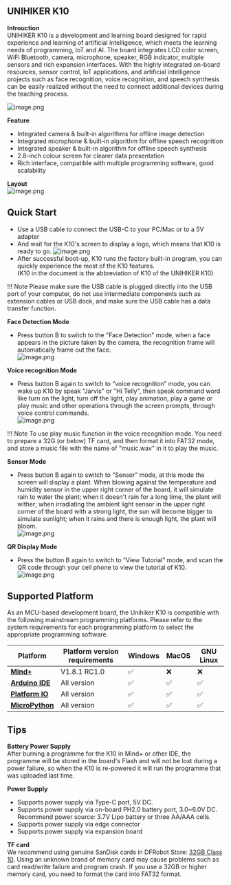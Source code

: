 ## **UNIHIKER K10**
**Introuction**<br/>
UNIHIKER K10 is a development and learning board designed for rapid experience and learning of artificial intelligence, which meets the learning needs of programming, IoT and AI. The board integrates LCD color screen, WiFi Bluetooth, camera, microphone, speaker, RGB indicator, multiple sensors and rich expansion interfaces. With the highly integrated on-board resources, sensor control, IoT applications, and artificial intelligence projects such as face recognition, voice recognition, and speech synthesis can be easily realized without the need to connect additional devices during the teaching process.

![image.png](HardwareReference/img/hardwarereference_onboard/onboard6.png) 

**Feature**<br/>

- Integrated camera & built-in algorithms for offline image detection
- Integrated microphone & built-in algorithm for offline speech recognition
- Integrated speaker & built-in algorithm for offline speech synthesis
- 2.8-inch colour screen for clearer data presentation
- Rich interface, compatible with multiple programming software, good scalability

**Layout**<br/>
![image.png](img/get-started/getstarted1.png)

## **Quick Start**
- Use a USB cable to connect the USB-C to your PC/Mac or to a 5V adapter
- And wait for the K10's screen to display a logo, which means that K10 is ready to go. 
![image.png](img/get-started/getstarted2.png)
- After successful boot-up, K10 runs the factory built-in program, you can quickly experience the most of the K10 features. <br/>(K10 in the document is the abbreviation of K10 of the UNIHIKER K10)<br/>

!!! Note 
    Please make sure the USB cable is plugged directly into the USB port of your computer, do not use intermediate components such as extension cables or USB dock, and make sure the USB cable has a data transfer function.

**Face Detection Mode**<br/>

- Press button B to switch to the "Face Detection" mode, when a face appears in the picture taken by the camera, the recognition frame will automatically frame out the face.<br/>
![image.png](img/get-started/getstarted3.png)

**Voice recognition Mode**<br/>

- Press button B again to switch to “voice recognition” mode, you can wake up K10 by speak "Jarvis" or "Hi Telly", then speak command word like turn on the light, turn off the light, play animation, play a game or play music and other operations through the screen prompts, through voice control commands.<br/>
![image.png](img/get-started/getstarted6.png)

!!! Note 
    To use play music function in the voice recognition mode. You need to prepare a 32G (or below) TF card, and then format it into FAT32 mode, and store a music file with the name of "music.wav" in it to play the music.

**Sensor Mode**<br/>

- Press button B again to switch to “Sensor” mode, at this mode the screen will display a plant. When blowing against the temperature and humidity sensor in the upper right corner of the board, it will simulate rain to water the plant; when it doesn't rain for a long time, the plant will wither; when irradiating the ambient light sensor in the upper right corner of the board with a strong light, the sun will become bigger to simulate sunlight; when it rains and there is enough light, the plant will bloom.<br/>
![image.png](img/get-started/getstarted4.png)

**QR Display Mode**<br/>

- Press the button B again to switch to “View Tutorial” mode, and scan the QR code through your cell phone to view the tutorial of K10.<br/>
![image.png](img/get-started/getstarted7.png)



## **Supported Platform**
As an MCU-based development board, the Unihiker K10 is compatible with the following mainstream programming platforms.
Please refer to the system requirements for each programming platform to select the appropriate programming software.

| **Platform** | Platform version requirements | Windows | MacOS | GNU Linux|
| --- | --- | --- | --- | --- |
| **[Mind+](GettingStarted/gettingstarted_mindplus.md)** | V1.8.1 RC1.0 | ✅ | ❌️ | ❌️ |
| **[Arduino IDE](GettingStarted/gettingstarted_arduinoide.md)** | All version | ✅ | ✅ | ✅ |
| **[Platform IO](GettingStarted/gettingstarted_platformio.md)** | All version | ✅ | ✅ | ✅ |
| **[MicroPython](GettingStarted/gettingstarted_mpy.md)** | All version | ✅ | ✅ | ✅ |

## **Tips**
**Battery Power Supply**<br/>
After burning a programme for the K10 in Mind+ or other IDE, the programme will be stored in the board's Flash and will not be lost during a power failure, so when the K10 is re-powered it will run the programme that was uploaded last time.

**Power Supply**<br/>

- Supports power supply via Type-C port, 5V DC.
- Supports power supply via on-board PH2.0 battery port, 3.0~6.0V DC. Recommend power source: 3.7V Lipo battery or three AA/AAA cells.
- Supports power supply via edge connector
- Supports power supply via expansion board

**TF card**<br/>
We recommend using genuine SanDisk cards in DFRobot Store: [32GB Class 10](https://www.dfrobot.com/product-1715.html).
Using an unknown brand of memory card may cause problems such as card read/write failure and program crash.
If you use a 32GB or higher memory card, you need to format the card into FAT32 format.

